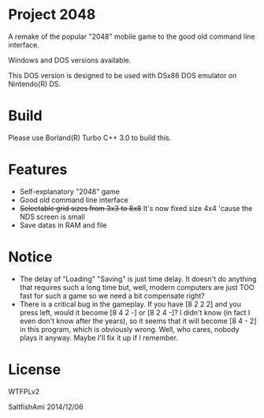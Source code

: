 # Project 2048

A remake of the popular "2048" mobile game to the good old command line interface.

Windows and DOS versions available.

This DOS version is designed to be used with DSx86 DOS emulator on Nintendo(R) DS.

# Build

Please use Borland(R) Turbo C++ 3.0 to build this.

# Features

* Self-explanatory "2048" game
* Good old command line interface
* ~~Selectable grid sizes from 3x3 to 8x8~~ It's now fixed size 4x4 'cause the NDS screen is small
* Save datas in RAM and file

# Notice

* The delay of "Loading" "Saving" is just time delay. It doesn't do anything that requires such a long time but, well, modern computers are just TOO fast for such a game so we need a bit compensate right?
* There is a critical bug in the gameplay. If you have [8 2 2 2] and you press left, would it become [8 4 2 -] or [8 2 4 -]? I didn't know (in fact I even don't know after the years), so it seems that it will become [8 4 - 2] in this program, which is obviously wrong. Well, who cares, nobody plays it anyway. Maybe I'll fix it up if I remember.

# License
WTFPLv2

SaltfishAmi 2014/12/06

